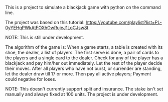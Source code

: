 This is a project to simulate a blackjack game with python on the command line.

The project was based on this tutorial: 
https://youtube.com/playlist?list=PL-0yYEHqPWkAtFOXhOwRujeJ1LoCJsw8t

NOTE: This is still under development.

The algorithm of the game is:
When a game starts, a table is created with its shoe, the dealer, a list of players.
The first serve is done, a pair of cards to the players and a single card to the dealer.
Check for any of the player has a blackjack and pay him/her out immediately.
Let the rest of the player decide their moves.
After all players who have not burst, or surrender are standing, let the dealer draw till 17 or more.
Then pay all active players; Payment could negative for loses.
    
NOTE:
    This doesn't currently support split and insurance.
    The stake isn't set manually and always fixed at 100 units.
    The project is under development.